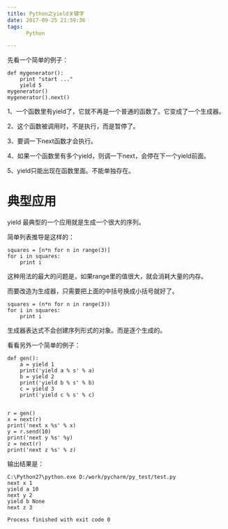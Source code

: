 ```yaml
---
title: Python之yield关键字
date: 2017-09-25 21:59:36
tags:
	  Python

---
```




先看一个简单的例子：

```
def mygenerator():
    print "start ..."
    yield 5
mygenerator()
mygenerator().next()
```

1、一个函数里有yield了，它就不再是一个普通的函数了。它变成了一个生成器。

2、这个函数被调用时，不是执行，而是暂停了。

3、要调一下next函数才会执行。

4、如果一个函数里有多个yield，则调一下next，会停在下一个yield前面。

5、yield只能出现在函数里面。不能单独存在。



# 典型应用

yield 最典型的一个应用就是生成一个很大的序列。

简单列表推导是这样的：

```
squares = [n*n for n in range(3)]
for i in squares:
    print i
```

这种用法的最大的问题是，如果range里的值很大，就会消耗大量的内存。

而要改造为生成器，只需要把上面的中括号换成小括号就好了。

```
squares = (n*n for n in range(3))
for i in squares:
    print i
```

生成器表达式不会创建序列形式的对象。而是逐个生成的。





看看另外一个简单的例子：

```
def gen():
    a = yield 1
    print('yield a % s' % a)
    b = yield 2
    print('yield b % s' % b)
    c = yield 3
    print('yield c % s' % c)


r = gen()
x = next(r)
print('next x %s' % x)
y = r.send(10)
print('next y %s' %y)
z = next(r)
print('next z %s' % z)
```

输出结果是：

```
C:\Python27\python.exe D:/work/pycharm/py_test/test.py
next x 1
yield a 10
next y 2
yield b None
next z 3

Process finished with exit code 0
```

